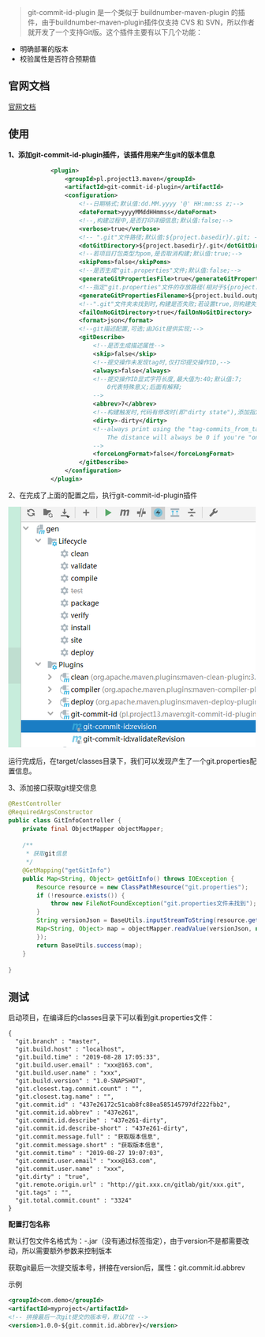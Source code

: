 > git-commit-id-plugin 是一个类似于 buildnumber-maven-plugin 的插件，由于buildnumber-maven-plugin插件仅支持 CVS 和 SVN，所以作者就开发了一个支持Git版。这个插件主要有以下几个功能：
* 明确部署的版本
* 校验属性是否符合预期值

## 官网文档

[官网文档](https://github.com/git-commit-id/git-commit-id-maven-plugin/blob/master/docs/using-the-plugin.md ':target=_blank')

## 使用

**1、添加git-commit-id-plugin插件，该插件用来产生git的版本信息**

```xml
            <plugin>
                <groupId>pl.project13.maven</groupId>
                <artifactId>git-commit-id-plugin</artifactId>
                <configuration>
                    <!--日期格式;默认值:dd.MM.yyyy '@' HH:mm:ss z;-->
                    <dateFormat>yyyyMMddHHmmss</dateFormat>
                    <!--,构建过程中,是否打印详细信息;默认值:false;-->
                    <verbose>true</verbose>
                    <!-- ".git"文件路径;默认值:${project.basedir}/.git; -->
                    <dotGitDirectory>${project.basedir}/.git</dotGitDirectory>
                    <!--若项目打包类型为pom,是否取消构建;默认值:true;-->
                    <skipPoms>false</skipPoms>
                    <!--是否生成"git.properties"文件;默认值:false;-->
                    <generateGitPropertiesFile>true</generateGitPropertiesFile>
                    <!--指定"git.properties"文件的存放路径(相对于${project.basedir}的一个路径);-->
                    <generateGitPropertiesFilename>${project.build.outputDirectory}/git.properties</generateGitPropertiesFilename>
                    <!--".git"文件夹未找到时,构建是否失败;若设置true,则构建失败;若设置false,则跳过执行该目标;默认值:true;-->
                    <failOnNoGitDirectory>true</failOnNoGitDirectory>
                    <format>json</format>
                    <!--git描述配置,可选;由JGit提供实现;-->
                    <gitDescribe>
                        <!--是否生成描述属性-->
                        <skip>false</skip>
                        <!--提交操作未发现tag时,仅打印提交操作ID,-->
                        <always>false</always>
                        <!--提交操作ID显式字符长度,最大值为:40;默认值:7;
                            0代表特殊意义;后面有解释;
                        -->
                        <abbrev>7</abbrev>
                        <!--构建触发时,代码有修改时(即"dirty state"),添加指定后缀;默认值:"";-->
                        <dirty>-dirty</dirty>
                        <!--always print using the "tag-commits_from_tag-g_commit_id-maybe_dirty" format, even if "on" a tag.
                            The distance will always be 0 if you're "on" the tag.
                        -->
                        <forceLongFormat>false</forceLongFormat>
                    </gitDescribe>
                </configuration>
            </plugin>
```

2、在完成了上面的配置之后，执行git-commit-id-plugin插件

![](../../images/git/git.jpg)

运行完成后，在target/classes目录下，我们可以发现产生了一个git.properties配置信息。

3、添加接口获取git提交信息

```java
@RestController
@RequiredArgsConstructor
public class GitInfoController {
    private final ObjectMapper objectMapper;

    /**
     * 获取git信息
     */
    @GetMapping("getGitInfo")
    public Map<String, Object> getGitInfo() throws IOException {
        Resource resource = new ClassPathResource("git.properties");
        if (!resource.exists()) {
            throw new FileNotFoundException("git.properties文件未找到");
        }
        String versionJson = BaseUtils.inputStreamToString(resource.getInputStream());
        Map<String, Object> map = objectMapper.readValue(versionJson, new TypeReference<Map<String, Object>>() {
        });
        return BaseUtils.success(map);
    }

}
```

## 测试

启动项目，在编译后的classes目录下可以看到git.properties文件：

```properties
{
  "git.branch" : "master",
  "git.build.host" : "localhost",
  "git.build.time" : "2019-08-28 17:05:33",
  "git.build.user.email" : "xxx@163.com",
  "git.build.user.name" : "xxx",
  "git.build.version" : "1.0-SNAPSHOT",
  "git.closest.tag.commit.count" : "",
  "git.closest.tag.name" : "",
  "git.commit.id" : "437e26172c51cab8fc88ea585145797df222fbb2",
  "git.commit.id.abbrev" : "437e261",
  "git.commit.id.describe" : "437e261-dirty",
  "git.commit.id.describe-short" : "437e261-dirty",
  "git.commit.message.full" : "获取版本信息",
  "git.commit.message.short" : "获取版本信息",
  "git.commit.time" : "2019-08-27 19:07:03",
  "git.commit.user.email" : "xxx@163.com",
  "git.commit.user.name" : "xxx",
  "git.dirty" : "true",
  "git.remote.origin.url" : "http://git.xxx.cn/gitlab/git/xxx.git",
  "git.tags" : "",
  "git.total.commit.count" : "3324"
}
```

**配置打包名称**

默认打包文件名格式为：<artifactId>-<version>.jar（没有通过<finalName>标签指定），由于version不是都需要改动，所以需要额外参数来控制版本

获取git最后一次提交版本号，拼接在version后，属性：git.commit.id.abbrev

示例
```xml
<groupId>com.demo</groupId>
<artifactId>myproject</artifactId>
<!-- 拼接最后一次git提交的版本号，默认7位 -->
<version>1.0.0-${git.commit.id.abbrev}</version>
```